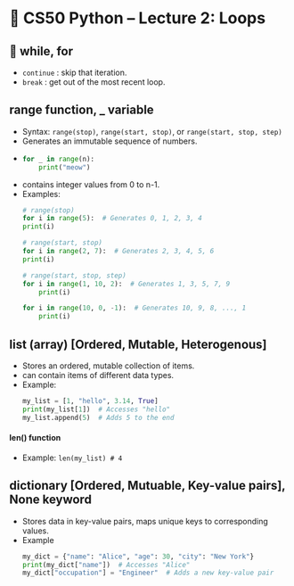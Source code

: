 # 🧠 CS50 Python – Lecture 2: Loops

## 🔁 while, for 
- `continue` : skip that iteration.
- `break` : get out of the most recent loop.

## range function, _ variable
- Syntax: `range(stop)`, `range(start, stop)`, or `range(start, stop, step)`
- Generates an immutable sequence of numbers.
-   ```python
    for _ in range(n):
        print("meow")
- contains integer values from 0 to n-1.
- Examples:
    ```python
    # range(stop)
    for i in range(5):  # Generates 0, 1, 2, 3, 4
    print(i)

    # range(start, stop)
    for i in range(2, 7):  # Generates 2, 3, 4, 5, 6
    print(i)

    # range(start, stop, step)
    for i in range(1, 10, 2):  # Generates 1, 3, 5, 7, 9
        print(i)

    for i in range(10, 0, -1):  # Generates 10, 9, 8, ..., 1
        print(i)

## list (array) [Ordered, Mutable, Heterogenous]
- Stores an ordered, mutable collection of items.
- can contain items of different data types.
- Example:
    ```python
    my_list = [1, "hello", 3.14, True]
    print(my_list[1])  # Accesses "hello"
    my_list.append(5)  # Adds 5 to the end
#### len() function
- Example: `len(my_list) # 4`

## dictionary [Ordered, Mutuable, Key-value pairs], None keyword
- Stores data in key-value pairs, maps unique keys to corresponding values.
- Example
    ```python
    my_dict = {"name": "Alice", "age": 30, "city": "New York"}
    print(my_dict["name"])  # Accesses "Alice"
    my_dict["occupation"] = "Engineer"  # Adds a new key-value pair

